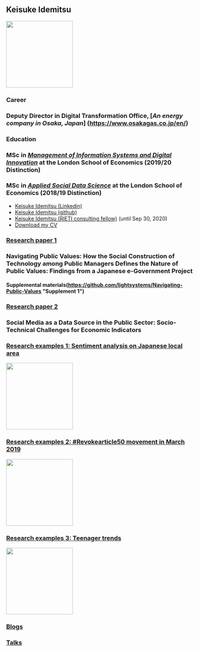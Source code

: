 ## Keisuke Idemitsu

<img src="./img/avatar.JPG" width="180px">

### Career
### Deputy Director in Digital Transformation Office, [*An energy company in Osaka, Japan*] (https://www.osakagas.co.jp/en/)

### Education
### MSc in [*Management of Information Systems and Digital Innovation*](https://www.lse.ac.uk/study-at-lse/Graduate/degree-programmes-2021/MSc-Management-Information-Systems-and-Digital-Innovation "MISDI") at the London School of Economics (2019/20 Distinction)
### MSc in [*Applied Social Data Science*](http://www.lse.ac.uk/Methodology/Study/MSc-Applied-Social-Data-Science "ASDS") at the London School of Economics (2018/19 Distinction)

  - [Keisuke Idemitsu (Linkedin)](https://uk.linkedin.com/in/keisuke-idemitsu "Linkedin")
  - [Keisuke Idemitsu (github)](http://www.github.com/lightsystems/ "Github page")
  - [Keisuke Idemitsu (RIETI consulting fellow)](https://www.rieti.go.jp/users/idemitsu-keisuke/index_en.html "RIETI page") (until Sep 30, 2020)
  - [Download my CV](http://lightsystems.github.io/k_idemitsu/static/CV_IDEMITSU.pdf "CV download")

### [Research paper 1](https://doi.org/10.1145/3463677.3463723 "Paper 1")
### Navigating Public Values: How the Social Construction of Technology among Public Managers Defines the Nature of Public Values: Findings from a Japanese e-Government Project
#### Supplemental materials(https://github.com/lightsystems/Navigating-Public-Values "Supplement 1")

### [Research paper 2](https://www.lse.ac.uk/management/assets/documents/ischannel/Final-Print-iSChannel-Volume-15.pdf "Paper 2")
### Social Media as a Data Source in the Public Sector: Socio-Technical Challenges for Economic Indicators

### [Research examples 1: Sentiment analysis on Japanese local area](http://lightsystems.github.io/k_idemitsu/research/LocalJapan.html "Research 1")
<img src="./img/00001d.png" width="180px">

### [Research examples 2: #Revokearticle50 movement in March 2019](http://lightsystems.github.io/k_idemitsu/research/50revoke.html "Research 2")
<img src="./img/00003c.png" width="180px">

### [Research examples 3: Teenager trends](http://lightsystems.github.io/k_idemitsu/research/teenagers.html "Research 3")
<img src="./img/00002b.png" width="180px">

### [Blogs](http://lightsystems.github.io/k_idemitsu/blogs/agilehr-community.html "Blogs")

### [Talks](http://lightsystems.github.io/k_idemitsu/talks.html "Talks")
